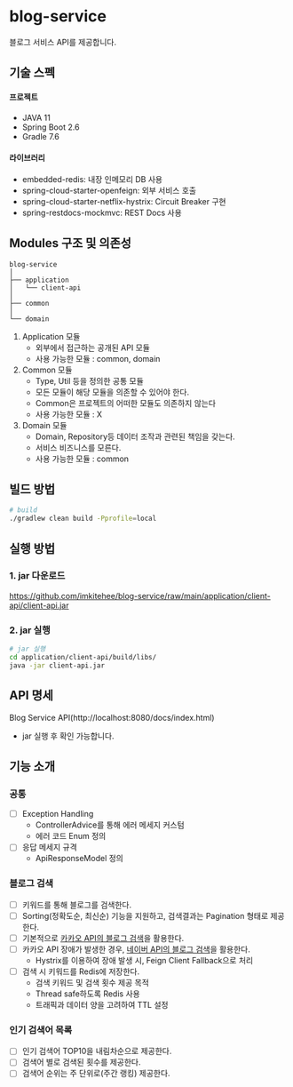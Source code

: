 # blog-service
블로그 서비스 API를 제공합니다.

## 기술 스펙
#### 프로젝트
- JAVA 11 
- Spring Boot 2.6
- Gradle 7.6 
#### 라이브러리
- embedded-redis: 내장 인메모리 DB 사용
- spring-cloud-starter-openfeign: 외부 서비스 호출
- spring-cloud-starter-netflix-hystrix: Circuit Breaker 구현
- spring-restdocs-mockmvc: REST Docs 사용

## Modules 구조 및 의존성
```
blog-service
│  
├── application
│   └── client-api
│  
├── common
│ 
└── domain
```
1. Application 모듈
   - 외부에서 접근하는 공개된 API 모듈
   - 사용 가능한 모듈 : common, domain
2. Common 모듈
   - Type, Util 등을 정의한 공통 모듈
   - 모든 모듈이 해당 모듈을 의존할 수 있어야 한다.
   - Common은 프로젝트의 어떠한 모듈도 의존하지 않는다
   - 사용 가능한 모듈 : X
3. Domain 모듈
   - Domain, Repository등 데이터 조작과 관련된 책임을 갖는다.
   - 서비스 비즈니스를 모른다.
   - 사용 가능한 모듈 : common

## 빌드 방법
```bash
# build
./gradlew clean build -Pprofile=local
```
## 실행 방법
### 1. jar 다운로드
https://github.com/imkitehee/blog-service/raw/main/application/client-api/client-api.jar

### 2. jar 실행
```bash
# jar 실행
cd application/client-api/build/libs/
java -jar client-api.jar
```

## API 명세
Blog Service API(http://localhost:8080/docs/index.html)
* jar 실행 후 확인 가능합니다.


## 기능 소개
### 공통
- [ ] Exception Handling
  - ControllerAdvice를 통해 에러 메세지 커스텀
  - 에러 코드 Enum 정의
- [ ] 응답 메세지 규격 
  - ApiResponseModel 정의
### 블로그 검색
- [ ] 키워드를 통해 블로그를 검색한다.
- [ ] Sorting(정확도순, 최신순) 기능을 지원하고, 검색결과는 Pagination 형태로 제공한다.
- [ ] 기본적으로 [카카오 API의 블로그 검색](https://developers.kakao.com/docs/latest/ko/daum-search/dev-guide#search-blog)을 활용한다.
- [ ] 카카오 API 장애가 발생한 경우, [네이버 API의 블로그 검색](https://developers.naver.com/docs/serviceapi/search/blog/blog.md)을 활용한다.
  - Hystrix를 이용하여 장애 발생 시, Feign Client Fallback으로 처리 
- [ ] 검색 시 키워드를 Redis에 저장한다.
    - 검색 키워드 및 검색 횟수 제공 목적
    - Thread safe하도록 Redis 사용 
    - 트래픽과 데이터 양을 고려하여 TTL 설정
### 인기 검색어 목록
- [ ] 인기 검색어 TOP10을 내림차순으로 제공한다.
- [ ] 검색어 별로 검색된 횟수를 제공한다.
- [ ] 검색어 순위는 주 단위로(주간 랭킹) 제공한다.
